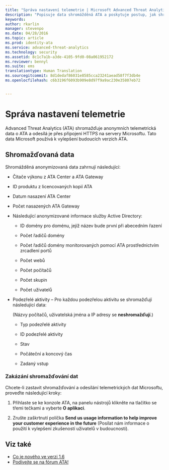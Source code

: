 ```yaml
---
title: "Správa nastavení telemetrie | Microsoft Advanced Threat Analytics"
description: "Popisuje data shromážděná ATA a poskytuje postup, jak shromažďování dat vypnout."
keywords: 
author: rkarlin
manager: stevenpo
ms.date: 04/28/2016
ms.topic: article
ms.prod: identity-ata
ms.service: advanced-threat-analytics
ms.technology: security
ms.assetid: 8c1c7a1b-a3de-4105-9fd0-08a061952172
ms.reviewer: bennyl
ms.suite: ems
translationtype: Human Translation
ms.sourcegitcommit: 8d1dedaf86031e8585cca23241aead58f7f3db4e
ms.openlocfilehash: c6b3196f6093b909e8d97f9a9ac230e35807eb72


---
```


# Správa nastavení telemetrie
Advanced Threat Analytics (ATA) shromažďuje anonymních telemetrická data o ATA a odesílá je přes připojení HTTPS na servery Microsoftu.  Tato data Microsoft používá k vylepšení budoucích verzích ATA.

## Shromažďovaná data
Shromážděná anonymizovaná data zahrnují následující:

-   Čítače výkonu z ATA Center a ATA Gateway

-   ID produktu z licencovaných kopií ATA

-   Datum nasazení ATA Center

-   Počet nasazených ATA Gateway

-   Následující anonymizované informace služby Active Directory:

    -   ID domény pro doménu, jejíž název bude první při abecedním řazení

    -   Počet řadičů domény

    -   Počet řadičů domény monitorovaných pomocí ATA prostřednictvím zrcadlení portů

    -   Počet webů

    -   Počet počítačů

    -   Počet skupin

    -   Počet uživatelů

-   Podezřelé aktivity – Pro každou podezřelou aktivitu se shromažďují následující data:

    (Názvy počítačů, uživatelská jména a IP adresy se **neshromažďují**.)

    -   Typ podezřelé aktivity

    -   ID podezřelé aktivity

    -   Stav

    -   Počáteční a koncový čas

    -   Zadaný vstup

### Zakázání shromažďování dat
Chcete-li zastavit shromažďování a odesílání telemetrických dat Microsoftu, proveďte následující kroky:

1.  Přihlaste se ke konzole ATA, na panelu nástrojů klikněte na tlačítko se třemi tečkami a vyberte **O aplikaci**.

2.  Zrušte zaškrtnutí políčka **Send us usage information to help improve your customer experience in the future** (Posílat nám informace o použití k vylepšení zkušeností uživatelů v budoucnosti).

## Viz také
- [Co je nového ve verzi 1.6](/advanced-threat-analytics/understand-explore/whats-new-version-1.6)
- [Podívejte se na fórum ATA!](https://social.technet.microsoft.com/Forums/security/home?forum=mata)



<!--HONumber=Jun16_HO4-->


